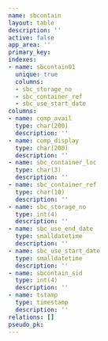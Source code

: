 ```yaml
---
name: sbcontain
layout: table
description: ''
active: false
app_area: ''
primary_key: 
indexes:
- name: sbcontain01
  unique: true
  columns:
  - sbc_storage_no
  - sbc_container_ref
  - sbc_use_start_date
columns:
- name: comp_avail
  type: char(200)
  description: ''
- name: comp_display
  type: char(200)
  description: ''
- name: sbc_container_loc
  type: char(3)
  description: ''
- name: sbc_container_ref
  type: char(10)
  description: ''
- name: sbc_storage_no
  type: int(4)
  description: ''
- name: sbc_use_end_date
  type: smalldatetime
  description: ''
- name: sbc_use_start_date
  type: smalldatetime
  description: ''
- name: sbcontain_sid
  type: int(4)
  description: ''
- name: tstamp
  type: timestamp
  description: ''
relations: []
pseudo_pk: 
---
```


